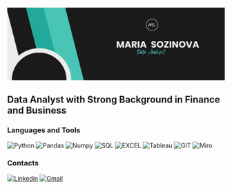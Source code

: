 ![Header](https://github.com/MariaSozinova/MariaSozinova/blob/main/assets/MS_DA_1.png)

## Data Analyst with Strong Background in Finance and Business

### Languages and Tools
![Python](https://img.shields.io/badge/-Python-090909?style=for-the-badge&logo=python&logoColor=326D9C
)
![Pandas](https://img.shields.io/badge/-pandas-090909?style=for-the-badge&logo=pandas&logoColor=E00288
)
![Numpy](https://img.shields.io/badge/-numpy-090909?style=for-the-badge&logo=numpy&logoColor=4CA5C9
)
![SQL](https://img.shields.io/badge/-SQL-090909?style=for-the-badge&logo=postgre&logoColor=00648B
)
![EXCEL](https://img.shields.io/badge/-excel-090909?style=for-the-badge&logo=excel&logoColor=00648B
)
![Tableau](https://img.shields.io/badge/-tableau-090909?style=for-the-badge&logo=tableau&logoColor=4976A7
)
![GIT](https://img.shields.io/badge/-GIT-090909?style=for-the-badge&logo=git&logoColor=F34C28
)
![Miro](https://img.shields.io/badge/-miro-090909?style=for-the-badge&logo=miro&logoColor=FFDD34
)

### Contacts
[![Linkedin](https://img.shields.io/badge/-linkedin-090909?style=for-the-badge&logo=linkedin&logoColor=0A66C2)](https://www.linkedin.com/in/maria-sozinova)
[![Gmail](https://img.shields.io/badge/-Gmail-090909?style=for-the-badge&logo=gmail&logoColor=EA4035)](<moon2512@gmail.com">)
